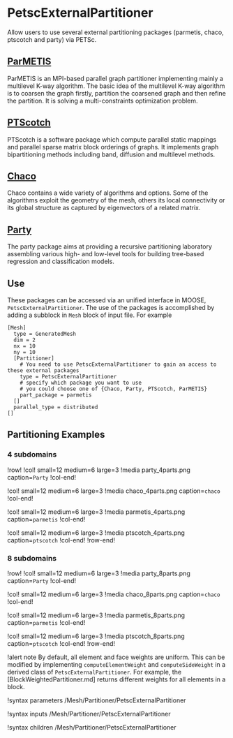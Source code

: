 # PetscExternalPartitioner

Allow users to use several external partitioning packages (parmetis, chaco, ptscotch and party) via PETSc.

## [ParMETIS](http://glaros.dtc.umn.edu/gkhome/metis/parmetis/overview)

ParMETIS is an MPI-based parallel graph partitioner implementing mainly a multilevel K-way algorithm.  The basic idea
of the multilevel K-way algorithm is to coarsen the graph firstly, partition the coarsened graph and then refine the partition.
It is solving a multi-constraints optimization problem.

## [PTScotch](https://www.labri.fr/perso/pelegrin/scotch/)

PTScotch is a software package  which compute parallel static mappings and parallel sparse matrix block orderings of graphs. It implements graph bipartitioning methods including band, diffusion and multilevel methods.

## [Chaco](https://www3.cs.stonybrook.edu/~algorith/implement/chaco/implement.shtml)

Chaco contains a wide variety of algorithms and options. Some of the algorithms exploit the geometry of the mesh, others its local connectivity or its global structure as captured by eigenvectors of a related matrix.

## [Party](https://cran.r-project.org/web/packages/party/vignettes/party.pdf)

The party package aims at providing a recursive partitioning laboratory assembling various high- and low-level tools for building tree-based regression and classification models.

## Use

These packages can be accessed via an unified interface in MOOSE, `PetscExternalPartitioner`. The use of the packages is accomplished by adding a subblock in `Mesh` block of input file.  For example

```
[Mesh]
  type = GeneratedMesh
  dim = 2
  nx = 10
  ny = 10
  [Partitioner]
    # You need to use PetscExternalPartitioner to gain an access to these external packages
    type = PetscExternalPartitioner
    # specify which package you want to use
    # you could choose one of {Chaco, Party, PTScotch, ParMETIS}
    part_package = parmetis
  []
  parallel_type = distributed
[]
```

## Partitioning Examples

### 4 subdomains

!row!
!col! small=12 medium=6 large=3
!media party_4parts.png caption=`Party`
!col-end!

!col! small=12 medium=6 large=3
!media chaco_4parts.png caption=`chaco`
!col-end!

!col! small=12 medium=6 large=3
!media parmetis_4parts.png caption=`parmetis`
!col-end!

!col! small=12 medium=6 large=3
!media ptscotch_4parts.png caption=`ptscotch`
!col-end!
!row-end!


### 8 subdomains

!row!
!col! small=12 medium=6 large=3
!media party_8parts.png caption=`Party`
!col-end!

!col! small=12 medium=6 large=3
!media chaco_8parts.png caption=`chaco`
!col-end!

!col! small=12 medium=6 large=3
!media parmetis_8parts.png caption=`parmetis`
!col-end!

!col! small=12 medium=6 large=3
!media ptscotch_8parts.png caption=`ptscotch`
!col-end!
!row-end!

!alert note
By default, all element and face weights are uniform. This can be modified by implementing `computeElementWeight`
and `computeSideWeight` in a derived class of `PetscExternalPartitioner`. For example, the [BlockWeightedPartitioner.md]
returns different weights for all elements in a block.

!syntax parameters /Mesh/Partitioner/PetscExternalPartitioner

!syntax inputs /Mesh/Partitioner/PetscExternalPartitioner

!syntax children /Mesh/Partitioner/PetscExternalPartitioner
